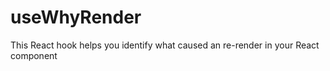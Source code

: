 # useWhyRender

This React hook helps you identify what caused an re-render in your React component
